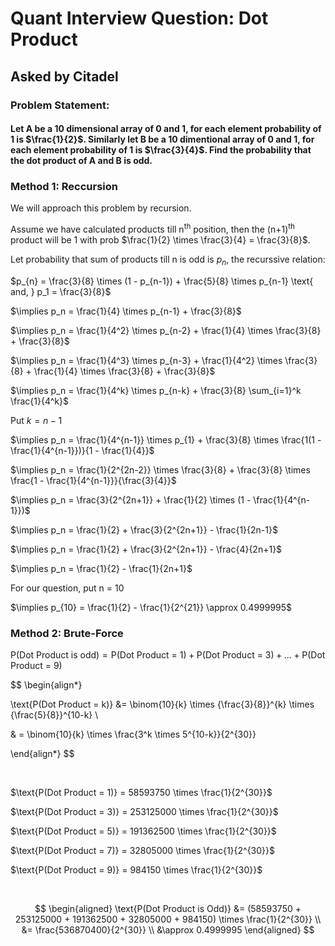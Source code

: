 # Quant Interview Question: Dot Product

## Asked by Citadel

### Problem Statement:

#### Let A be a 10 dimensional array of 0 and 1, for each element probability of 1 is $\frac{1}{2}$. Similarly let B be a 10 dimentional array of 0 and 1, for each element probability of 1 is $\frac{3}{4}$. Find the probability that the dot product of A and B is odd.

### Method 1: Reccursion

We will approach this problem by recursion.

Assume we have calculated products till n<sup>th</sup> position, then the (n+1)<sup>th</sup> product will be 1 with prob $\frac{1}{2} \times \frac{3}{4} = \frac{3}{8}$.

Let probability that sum of products till n is odd is $p_n$, the recurssive relation: 

$p_{n} = \frac{3}{8} \times (1 - p_{n-1}) + \frac{5}{8} \times p_{n-1} \text{ and, } p_1 = \frac{3}{8}$

$\implies  p_n = \frac{1}{4} \times p_{n-1} + \frac{3}{8}$

$\implies p_n = \frac{1}{4^2} \times p_{n-2} + \frac{1}{4} \times \frac{3}{8} + \frac{3}{8}$

$\implies p_n = \frac{1}{4^3} \times p_{n-3} + \frac{1}{4^2} \times \frac{3}{8} + \frac{1}{4} \times \frac{3}{8} + \frac{3}{8}$

$\implies p_n = \frac{1}{4^k} \times p_{n-k} + \frac{3}{8} \sum_{i=1}^k \frac{1}{4^k}$

Put $k=n-1$

$\implies p_n = \frac{1}{4^{n-1}} \times p_{1} + \frac{3}{8} \times \frac{1(1 - \frac{1}{4^{n-1}})}{1 - \frac{1}{4}}$

$\implies p_n = \frac{1}{2^{2n-2}} \times \frac{3}{8} + \frac{3}{8} \times \frac{1 - \frac{1}{4^{n-1}}}{\frac{3}{4}}$

$\implies p_n = \frac{3}{2^{2n+1}} + \frac{1}{2} \times (1 - \frac{1}{4^{n-1}})$

$\implies p_n = \frac{1}{2} + \frac{3}{2^{2n+1}} - \frac{1}{2n-1}$

$\implies p_n = \frac{1}{2} + \frac{3}{2^{2n+1}} - \frac{4}{2n+1}$

$\implies p_n = \frac{1}{2} - \frac{1}{2n+1}$

For our question, put n = 10

$\implies p_{10} = \frac{1}{2} - \frac{1}{2^{21}} \approx 0.4999995$

### Method 2: Brute-Force

$\text{P(Dot Product is odd)} = \text{P(Dot Product = 1)}+\text{P(Dot Product = 3)}+\dots+\text{P(Dot Product = 9)}$

$$
\begin{align*}

\text{P(Dot Product = k)} &= \binom{10}{k} \times {\frac{3}{8}}^{k} \times {\frac{5}{8}}^{10-k} \\

& = \binom{10}{k} \times \frac{3^k \times 5^{10-k}}{2^{30}}

\end{align*}
$$

<br>

$\text{P(Dot Product = 1)} = 58593750 \times \frac{1}{2^{30}}$

$\text{P(Dot Product = 3)} = 253125000 \times \frac{1}{2^{30}}$

$\text{P(Dot Product = 5)} = 191362500 \times \frac{1}{2^{30}}$

$\text{P(Dot Product = 7)} = 32805000 \times \frac{1}{2^{30}}$

$\text{P(Dot Product = 9)} = 984150 \times \frac{1}{2^{30}}$  

<br>

$$
\begin{aligned}
\text{P(Dot Product is Odd)} 
&= (58593750 + 253125000 + 191362500 + 32805000 + 984150) \times \frac{1}{2^{30}} \\
&= \frac{536870400}{2^{30}} \\
&\approx 0.4999995
\end{aligned}
$$



